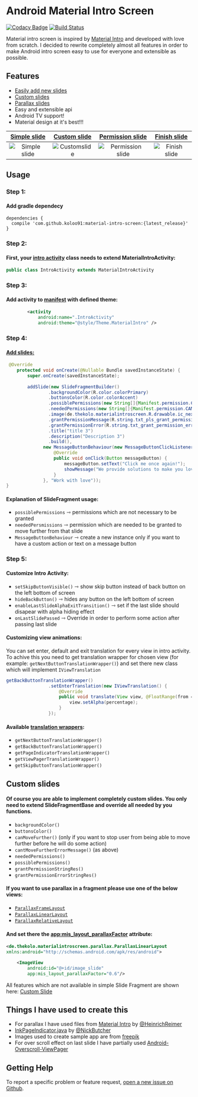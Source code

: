 # Android Material Intro Screen
[![Codacy Badge](https://api.codacy.com/project/badge/Grade/753f46972d8740d1984f8beb7d04fb9d)](https://www.codacy.com/app/koloo91/material-intro-screen?utm_source=github.com&utm_medium=referral&utm_content=koloo91/material-intro-screen&utm_campaign=badger)
[![Build Status](https://travis-ci.org/koloo91/material-intro-screen.svg?branch=master)](https://travis-ci.org/koloo91/material-intro-screen)

Material intro screen is inspired by [Material Intro] and developed with love from scratch. I decided to rewrite completely almost all features in order to make Android intro screen easy to use for everyone and extensible as possible.
## Features
  - [Easily add new slides][Intro Activity]
  - [Custom slides][Custom Slide]
  - [Parallax slides][Parallax Slide]
  - Easy and extensible api
  - Android TV support!
  - Material design at it's best!!!

| [Simple slide][SimpleSlide] | [Custom slide][Custom Slide] | [Permission slide][PermissionSlide] | [Finish slide][FinishSlide]
|:-:|:-:|:-:|:-:|
| ![Simple slide] | ![Customslide] | ![Permission slide] | ![Finish slide] |

## Usage
### Step 1:
#### Add gradle dependecy
```
dependencies {
  compile 'com.github.koloo91:material-intro-screen:{latest_release}'
}
```
### Step 2:
#### First, your [intro activity][Intro Activity] class needs to extend MaterialIntroActivity:
```java
public class IntroActivity extends MaterialIntroActivity
```
### Step 3:
#### Add activity to [manifest][Manifest] with defined theme:
```xml
        <activity
            android:name=".IntroActivity"
            android:theme="@style/Theme.MaterialIntro" />
```
### Step 4: 
#### [Add slides:][Intro Activity]
```java
 @Override
    protected void onCreate(@Nullable Bundle savedInstanceState) {
        super.onCreate(savedInstanceState);
        
        addSlide(new SlideFragmentBuilder()
                .backgroundColor(R.color.colorPrimary)
                .buttonsColor(R.color.colorAccent)
                .possiblePermissions(new String[]{Manifest.permission.CALL_PHONE, Manifest.permission.READ_SMS})
                .neededPermissions(new String[]{Manifest.permission.CAMERA, Manifest.permission.ACCESS_FINE_LOCATION, Manifest.permission.ACCESS_COARSE_LOCATION})
                .image(de.thekolo.materialintroscreen.R.drawable.ic_next)
                .grantPermissionMessage(R.string.txt_pls_grant_permission)
                .grantPermissionError(R.string.txt_grant_permission_error)
                .title("title 3")
                .description("Description 3")
                .build(),
              new MessageButtonBehaviour(new MessageButtonClickListener() {
                  @Override
                  public void onClick(Button messageButton) {
                      messageButton.setText("Click me once again!");
                      showMessage("We provide solutions to make you love your work");
                  }
              }, "Work with love"));
}
```
#### Explanation of SlideFragment usage:
  - ```possiblePermissions``` &#8702; permissions which are not necessary to be granted
  - ```neededPersmissions``` &#8702; permission which are needed to be granted to move further from that slide
  - ```MessageButtonBehaviour``` &#8702; create a new instance only if you want to have a custom action or text on a message button

### Step 5: 
#### Customize Intro Activity:
  - ```setSkipButtonVisible()``` &#8702; show skip button instead of back button on the left bottom of screen
  - ```hideBackButton()``` &#8702; hides any button on the left bottom of screen
  - ```enableLastSlideAlphaExitTransition()``` &#8702; set if the last slide should disapear with alpha hiding effect
  - ```onLastSlidePassed``` &#8702; Override in order to perform some action after passing last slide

#### Customizing view animations: 

You can set enter, default and exit translation for every view in intro activity. To achive this you need to get translation wrapper for chosen view (for example: ```getNextButtonTranslationWrapper()```) and set there new class which will implement ```IViewTranslation```
```java
getBackButtonTranslationWrapper()
                .setEnterTranslation(new IViewTranslation() {
                    @Override
                    public void translate(View view, @FloatRange(from = 0, to = 1.0) float percentage) {
                        view.setAlpha(percentage);
                    }
                });
```
#### Available [translation wrappers][TranslationWrapper]:
- ```getNextButtonTranslationWrapper()```
- ```getBackButtonTranslationWrapper()```
- ```getPageIndicatorTranslationWrapper()```
- ```getViewPagerTranslationWrapper()``` 
- ```getSkipButtonTranslationWrapper()``` 

## Custom slides
#### Of course you are able to implement completely custom slides. You only need to extend SlideFragmentBase and override all needed by you functions.
 - ```backgroundColor()```
 - ```buttonsColor()```
 - ```canMoveFurther()``` (only if you want to stop user from being able to move further before he will do some action)
 - ```cantMoveFurtherErrorMessage()``` (as above)
 - ```neededPermissions()```
 - ```possiblePermissions()```
 - ```grantPermissionStringRes()```
 - ```grantPermissionErrorStringRes()```
   
#### If you want to use parallax in a fragment please use one of the below views:
  - [```ParallaxFrameLayout```][ParallaxFrame]
  - [```ParallaxLinearLayout```][ParallaxLinear]
  - [```ParallaxRelativeLayout```][ParallaxRelative]

#### And set there the [app:mis_layout_parallaxFactor][ParallaxFactor] attribute:
```xml
<de.thekolo.materialintroscreen.parallax.ParallaxLinearLayout
xmlns:android="http://schemas.android.com/apk/res/android">

    <ImageView
        android:id="@+id/image_slide"
        app:mis_layout_parallaxFactor="0.6"/>
```

All features which are not available in simple Slide Fragment are shown here: [Custom Slide]

## Things I have used to create this
 - For parallax I have used files from [Material Intro] by [@HeinrichReimer]
 - [InkPageIndicator.java] by [@NickButcher]
 - Images used to create sample app are from [freepik]
 - For over scroll effect on last slide I have partially used [Android-Overscroll-ViewPager]
 
## Getting Help

To report a specific problem or feature request, [open a new issue on Github](https://github.com/koloo91/material-intro-screen/issues/new).
 
[Custom Slide]: <https://github.com/koloo91/material-intro-screen/blob/master/app/src/main/java/de/thekolo/materialintro/CustomSlide.java>
[Material Intro]: <https://github.com/HeinrichReimer/material-intro/tree/master/library/src/main/java/com/heinrichreimersoftware/materialintro/view/parallax>
[@HeinrichReimer]: <https://github.com/HeinrichReimer>
[InkPageIndicator.java]: <https://github.com/nickbutcher/plaid/blob/master/app/src/main/java/io/plaidapp/ui/widget/InkPageIndicator.java>
[@NickButcher]: <https://github.com/nickbutcher>
[freepik]: <http://www.freepik.com/>
[Simple slide]: <https://github.com/koloo91/material-intro-screen/blob/master/images/simple_slide.gif>
[Customslide]: <https://github.com/koloo91/material-intro-screen/blob/master/images/custom_slide.gif>
[Permission slide]: <https://github.com/koloo91/material-intro-screen/blob/master/images/permissions_slide.gif>
[Finish slide]: <https://github.com/koloo91/material-intro-screen/blob/master/images/finish_slide.gif>
[Intro Activity]: <https://github.com/koloo91/material-intro-screen/blob/master/app/src/main/java/de/thekolo/materialintro/IntroActivity.java>
[Parallax Slide]: <https://github.com/koloo91/material-intro-screen/blob/master/app/src/main/res/layout/fragment_custom_slide.xml>
[PermissionSlide]: <https://github.com/koloo91/material-intro-screen/blob/master/app/src/main/java/de/thekolo/materialintro/IntroActivity.java#L52>
[FinishSlide]: <https://github.com/koloo91/material-intro-screen/blob/master/app/src/main/java/de/thekolo/materialintro/IntroActivity.java#L19>
[SimpleSlide]: <https://github.com/koloo91/material-intro-screen/blob/master/app/src/main/java/de/thekolo/materialintro/IntroActivity.java#L43>
[ParallaxFrame]: <https://github.com/koloo91/material-intro-screen/blob/master/material-intro-screen/src/main/java/de/thekolo/materialintroscreen/parallax/ParallaxFrameLayout.java>
[ParallaxLinear]: <https://github.com/koloo91/material-intro-screen/blob/master/material-intro-screen/src/main/java/de/thekolo/materialintroscreen/parallax/ParallaxLinearLayout.java>
[ParallaxRelative]: <https://github.com/koloo91/material-intro-screen/blob/master/material-intro-screen/src/main/java/de/thekolo/materialintroscreen/parallax/ParallaxRelativeLayout.java>
[ParallaxFactor]: <https://github.com/koloo91/material-intro-screen/blob/master/material-intro-screen/src/main/res/layout/fragment_slide.xml#L29>
[Manifest]: <https://github.com/koloo91/material-intro-screen/blob/master/app/src/main/AndroidManifest.xml#L28>
[TranslationWrapper]: <https://github.com/koloo91/material-intro-screen/blob/master/material-intro-screen/src/main/java/de/thekolo/materialintroscreen/animations/ViewTranslationWrapper.java>
[Android-Overscroll-ViewPager]: <https://github.com/iamjiex/Android-Overscroll-ViewPager>